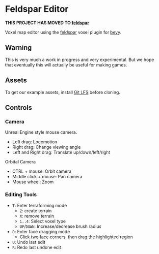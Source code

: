 # Feldspar Editor

**THIS PROJECT HAS MOVED TO [feldspar](https://github.com/bonsairobo/feldspar)**

Voxel map editor using the [feldspar](https://github.com/bonsairobo/feldspar) voxel plugin for
[bevy](https://github.com/bevyengine/bevy).

## Warning

This is very much a work in progress and very experimental. But we hope that eventually this will actually be
useful for making games.

## Assets

To get our example assets, install [Git LFS](https://git-lfs.github.com/) before cloning.

## Controls

### Camera

Unreal Engine style mouse camera.

- Left drag: Locomotion
- Right drag: Change viewing angle
- Left and Right drag: Translate up/down/left/right

Orbital Camera
- CTRL + mouse: Orbit camera
- Middle click + mouse: Pan camera
- Mouse wheel: Zoom

### Editing Tools

- `T`: Enter terraforming mode
  - `Z`: create terrain
  - `X`: remove terrain
  - `1..4`: Select voxel type
  - `UP`/`DOWN`: Increase/decrease brush radius
- `D`: Enter face dragging mode
  - Click two face corners, then drag the highlighted region
- `U`: Undo last edit
- `R`: Redo last undone edit
